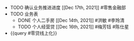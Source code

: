 - TODO 确认业务推进进度 [[Dec 17th, 2021]] #零售金融部
- TODO 业务表
	- DONE 个人二手房 [[Dec 14th, 2021]] #洪敏 #李玲清
	- TODO 个人经营贷 [[Dec 16th, 2021]] #梅芳钰 #陈仕星
- {{query #零贷线上化}}